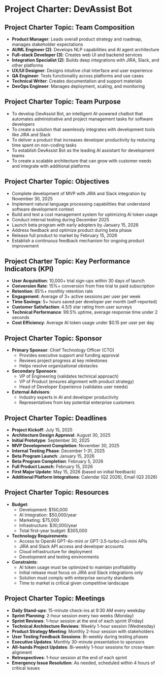 # Project Charter: DevAssist Bot

## Project Charter Topic: Team Composition
-  **Product Manager**: Leads overall product strategy and roadmap, manages stakeholder expectations
-  **AI/ML Engineer (2)**: Develops NLP capabilities and AI agent architecture
-  **Full-stack Developer (3)**: Creates web UI and backend services
-  **Integration Specialist (2)**: Builds deep integrations with JIRA, Slack, and other platforms
-  **UX/UI Designer**: Designs intuitive chat interface and user experience
-  **QA Engineer**: Tests functionality across platforms and use cases
-  **Technical Writer**: Creates documentation and support materials
-  **DevOps Engineer**: Manages deployment, scaling, and monitoring

## Project Charter Topic: Team Purpose
-  To develop DevAssist Bot, an intelligent AI-powered chatbot that automates administrative and project management tasks for software developers
-  To create a solution that seamlessly integrates with development tools like JIRA and Slack
-  To deliver a product that increases developer productivity by reducing time spent on non-coding tasks
-  To establish DevAssist Bot as the leading AI assistant for development teams
-  To create a scalable architecture that can grow with customer needs and integrate with additional platforms

## Project Charter Topic: Objectives
-  Complete development of MVP with JIRA and Slack integration by November 30, 2025
-  Implement natural language processing capabilities that understand software development context
-  Build and test a cost management system for optimizing AI token usage
-  Conduct internal testing during December 2025
-  Launch beta program with early adopters by January 15, 2026
-  Address feedback and optimize product during beta phase
-  Release full product to market by February 15, 2026
-  Establish a continuous feedback mechanism for ongoing product improvement

## Project Charter Topic: Key Performance Indicators (KPI)
-  **User Acquisition**: 10,000+ trial sign-ups within 30 days of launch
-  **Conversion Rate**: 15%+ conversion from free trial to paid subscription
-  **Retention**: 85%+ monthly retention rate
-  **Engagement**: Average of 3+ active sessions per user per week
-  **Time Savings**: 5+ hours saved per developer per month (self-reported)
-  **Customer Satisfaction**: 4.5/5 star rating from user surveys
-  **Technical Performance**: 99.5% uptime, average response time under 2 seconds
-  **Cost Efficiency**: Average AI token usage under $0.15 per user per day

## Project Charter Topic: Sponsor
-  **Primary Sponsor**: Chief Technology Officer (CTO)
   - Provides executive support and funding approval
   - Reviews project progress at key milestones
   - Helps resolve organizational obstacles
-  **Secondary Sponsors**: 
   - VP of Engineering (validates technical approach)
   - VP of Product (ensures alignment with product strategy)
   - Head of Developer Experience (validates user needs)
-  **External Advisors**:
   - Industry experts in AI and developer productivity
   - Representatives from key potential enterprise customers

## Project Charter Topic: Deadlines
-  **Project Kickoff**: July 15, 2025
-  **Architecture Design Approval**: August 30, 2025
-  **Initial Prototype**: September 30, 2025
-  **MVP Development Completion**: November 30, 2025
-  **Internal Testing Phase**: December 1-31, 2025
-  **Beta Program Launch**: January 15, 2026
-  **Beta Program Completion**: February 5, 2026
-  **Full Product Launch**: February 15, 2026
-  **First Major Update**: May 15, 2026 (based on initial feedback)
-  **Additional Platform Integrations**: Calendar (Q2 2026), Email (Q3 2026)

## Project Charter Topic: Resources
-  **Budget**:
   - Development: $150,000
   - AI Integration: $50,000/year
   - Marketing: $75,000
   - Infrastructure: $30,000/year
   - Total first-year budget: $305,000
-  **Technology Requirements**:
   - Access to OpenAI GPT-4o-mini or GPT-3.5-turbo-o3-mini APIs
   - JIRA and Slack API access and developer accounts
   - Cloud infrastructure for deployment
   - Development and testing environments
-  **Constraints**:
   - AI token usage must be optimized to maintain profitability
   - Initial release must focus on JIRA and Slack integrations only
   - Solution must comply with enterprise security standards
   - Time to market is critical given competitive landscape

## Project Charter Topic: Meetings
-  **Daily Stand-ups**: 15-minute check-ins at 9:30 AM every weekday
-  **Sprint Planning**: 2-hour session every two weeks (Monday)
-  **Sprint Reviews**: 1-hour session at the end of each sprint (Friday)
-  **Technical Architecture Reviews**: Weekly 1-hour session (Wednesday)
-  **Product Strategy Meeting**: Monthly 2-hour session with stakeholders
-  **User Testing Feedback Sessions**: Bi-weekly during testing phases
-  **Executive Updates**: Monthly 30-minute presentation to sponsors
-  **All-hands Project Updates**: Bi-weekly 1-hour sessions for cross-team alignment
-  **Retrospectives**: 1-hour session at the end of each sprint
-  **Emergency Issue Resolution**: As needed, scheduled within 4 hours of critical issues